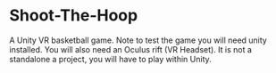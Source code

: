 # Shoot-The-Hoop
A Unity VR basketball game. 
Note to test the game you will need unity installed. You will also need an Oculus rift (VR Headset).
It is not a standalone a project, you will have to play within Unity.
